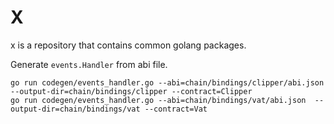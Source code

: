 # X

x is a repository that contains common golang packages.

Generate `events.Handler` from abi file.
```shell
go run codegen/events_handler.go --abi=chain/bindings/clipper/abi.json  --output-dir=chain/bindings/clipper --contract=Clipper
go run codegen/events_handler.go --abi=chain/bindings/vat/abi.json  --output-dir=chain/bindings/vat --contract=Vat
```
